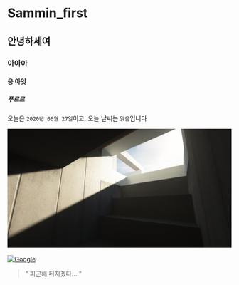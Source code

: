 # Sammin_first  
## 안녕하세여  
### 아아아  
#### 응 아잇
##### 푸르르
오늘은 `2020년 06월 27일`이고, 오늘 날씨는 `맑음`입니다

![뭔지 궁금하지?ㅋㅋㅋ](https://raw.githubusercontent.com/Sammin-S/Sammin_first/master/2019-08-30_20.49.38.png "어느 건물의 계단")

[![Google](https://www.google.com/images/branding/googlelogo/2x/googlelogo_color_272x92dp.png)](https://google.com "정말로 좋은 구글로 이동합니다")

> " 피곤해 뒤지겠다... " 
